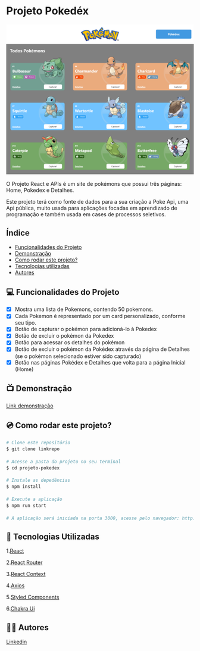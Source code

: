# Projeto Pokedéx

![Pokedex](./src/assets/screen-pokedex.png)

O Projeto React e APIs é um site de pokémons que possui três páginas: Home, Pokedex e Detalhes. 

Este projeto terá como fonte de dados para a sua criação a Poke Api, uma Api pública, muito usada para aplicações focadas em aprendizado de programação e também usada em cases de processos seletivos.

## Índice

- <a href="#-funcionalidades-do-projeto">Funcionalidades do Projeto</a>
- <a href="#-demonstração">Demonstração</a>
- <a href="#-como-rodar-este-projeto">Como rodar este projeto?</a>
- <a href="#-tecnologias-utilizadas">Tecnologias utilizadas</a>
- <a href="#-autores">Autores</a>

## 💻 Funcionalidades do Projeto

- [x] Mostra uma lista de Pokemons, contendo 50 pokemons.
- [x] Cada Pokemon é representado por um card personalizado, conforme seu tipo.
- [x] Botão de capturar o pokémon para adicioná-lo à Pokedex
- [x] Botão de excluir o pokémon da Pokedex
- [x] Botão para acessar os detalhes do pokémon
- [x] Botão de excluir o pokémon da Pokédex através da página de Detalhes (se o pokémon selecionado estiver sido capturado)
- [x] Botão nas páginas Pokédex e Detalhes que volta para a página Inicial (Home)

## 📺 Demonstração
[Link demonstração](https://pokedex-api-giodev.surge.sh/)

## 💿 Como rodar este projeto?

```bash
# Clone este repositório
$ git clone linkrepo

# Acesse a pasta do projeto no seu terminal
$ cd projeto-pokedex

# Instale as depedências
$ npm install

# Execute a aplicação
$ npm run start

# A aplicação será iniciada na porta 3000, acesse pelo navegador: http://localhost:3000

```

## 🚀 Tecnologias Utilizadas

1.[React](https://pt-br.reactjs.org/)

2.[React Router](https://reactrouter.com/)

3.[React Context](https://reactjs.org/docs/context.html)

4.[Axios](https://axios-http.com/ptbr/docs/intro)

5.[Styled Components](https://styled-components.com/)

6.[Chakra Ui](https://chakra-ui.com/)

## 👩‍💻 Autores

[Linkedin](https://www.linkedin.com/ingiovana-ferreira-tiburtino-475486216/)
